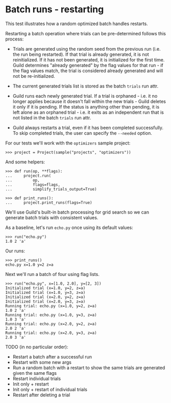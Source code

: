 # Batch runs - restarting

This test illustrates how a random optimized batch handles restarts.

Restarting a batch operation where trials can be pre-determined
follows this process:

- Trials are generated using the random seed from the previous run
  (i.e. the run being restarted). If that trial is already generated,
  it is not reinitialized. If it has not been generated, it is
  initialized for the first time. Guild determines "already generated"
  by the flag values for that run - if the flag values match, the
  trial is considered already generated and will not be
  re-initialized.

- The current generated trials list is stored as the batch `trials`
  run attr.

- Guild runs each newly generated trial. If a trial is orphaned -
  i.e. it no longer applies because it doesn't fall within the new
  trials - Guild deletes it only if it is pending. If the status is
  anything other than pending, it is left alone as an orphaned trial -
  i.e. it exits as an independent run that is not listed in the batch
  `trials` run attr.

- Guild always restarts a trial, even if it has been completed
  successfully. To skip completed trials, the user can specify the
  `--needed` option.

For our tests we'll work with the `optimizers` sample project:

    >>> project = Project(sample("projects", "optimizers"))

And some helpers:

    >>> def run(op, **flags):
    ...     project.run(
    ...         op,
    ...         flags=flags,
    ...         simplify_trials_output=True)

    >>> def print_runs():
    ...     project.print_runs(flags=True)

We'll use Guild's built-in batch processing for grid search so we can
generate batch trials with consistent values.

As a baseline, let's run `echo.py` once using its default values:

    >>> run("echo.py")
    1.0 2 'a'

Our runs:

    >>> print_runs()
    echo.py x=1.0 y=2 z=a

Next we'll run a batch of four using flag lists.

    >>> run("echo.py", x=[1.0, 2.0], y=[2, 3])
    Initialized trial (x=1.0, y=2, z=a)
    Initialized trial (x=1.0, y=3, z=a)
    Initialized trial (x=2.0, y=2, z=a)
    Initialized trial (x=2.0, y=3, z=a)
    Running trial: echo.py (x=1.0, y=2, z=a)
    1.0 2 'a'
    Running trial: echo.py (x=1.0, y=3, z=a)
    1.0 3 'a'
    Running trial: echo.py (x=2.0, y=2, z=a)
    2.0 2 'a'
    Running trial: echo.py (x=2.0, y=3, z=a)
    2.0 3 'a'

TODO (in no particular order):

- Restart a batch after a successful run
- Restart with some new args
- Run a random batch with a restart to show the same trials are
  generated given the same flags
- Restart individual trials
- Init only + restart
- Init only + restart of individual trials
- Restart after deleting a trial

